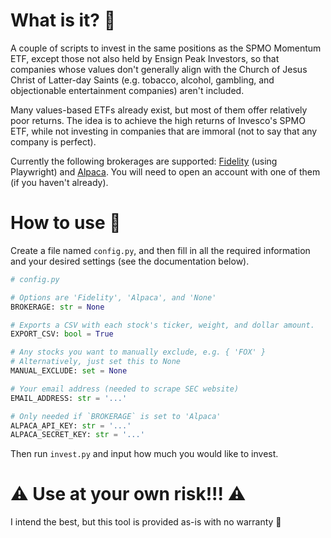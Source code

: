 # What is it? 🤔
A couple of scripts to invest in the same positions as the SPMO Momentum ETF, except those not also held by Ensign Peak Investors, so that companies whose values don't generally align with the Church of Jesus Christ of Latter-day Saints (e.g. tobacco, alcohol, gambling, and objectionable entertainment companies) aren't included.

Many values-based ETFs already exist, but most of them offer relatively poor returns. The idea is to achieve the high returns of Invesco's SPMO ETF, while not investing in companies that are immoral (not to say that any company is perfect).

Currently the following brokerages are supported: [Fidelity](fidelity.com) (using Playwright) and [Alpaca](https://alpaca.markets/). You will need to open an account with one of them (if you haven't already).

# How to use 🔧
Create a file named `config.py`, and then fill in all the required information and your desired settings (see the documentation below).

```py
# config.py

# Options are 'Fidelity', 'Alpaca', and 'None'
BROKERAGE: str = None

# Exports a CSV with each stock's ticker, weight, and dollar amount.
EXPORT_CSV: bool = True

# Any stocks you want to manually exclude, e.g. { 'FOX' }
# Alternatively, just set this to None
MANUAL_EXCLUDE: set = None

# Your email address (needed to scrape SEC website)
EMAIL_ADDRESS: str = '...'

# Only needed if `BROKERAGE` is set to 'Alpaca'
ALPACA_API_KEY: str = '...'
ALPACA_SECRET_KEY: str = '...'
```

Then run `invest.py` and input how much you would like to invest.

# ⚠️ Use at your own risk!!! ⚠️
I intend the best, but this tool is provided as-is with no warranty 🙂

